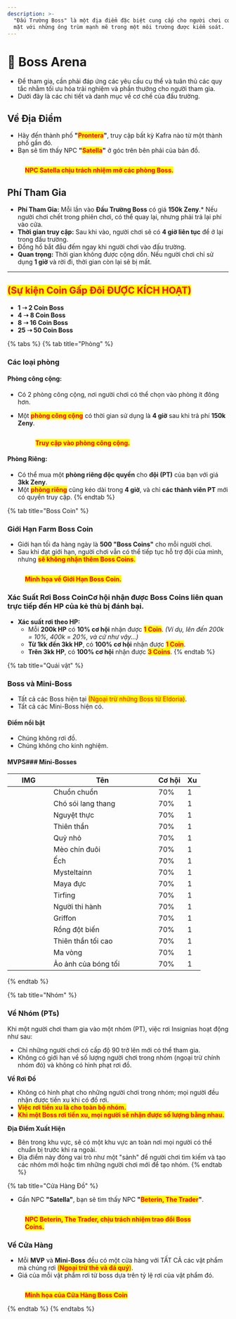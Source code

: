 ```yaml
---
description: >-
  "Đấu Trường Boss" là một địa điểm đặc biệt cung cấp cho người chơi cơ hội đối
  mặt với những ông trùm mạnh mẽ trong một môi trường được kiểm soát.
---
```


# 🐲 Boss Arena

* Để tham gia, cần phải đáp ứng các yêu cầu cụ thể và tuân thủ các quy tắc nhằm tối ưu hóa trải nghiệm và phần thưởng cho người tham gia.
* Dưới đây là các chi tiết và danh mục về cơ chế của đấu trường.

## Về Địa Điểm

* Hãy đến thành phố **"**<mark style="color:red;">**Prontera**</mark>**"**, truy cập bất kỳ Kafra nào từ một thành phố gần đó.
* Bạn sẽ tìm thấy NPC **"**<mark style="color:red;">**Satella**</mark>**"** ở góc trên bên phải của bản đồ.

<figure><img src="../.gitbook/assets/311.png" alt=""><figcaption><p><mark style="color:red;"><strong>NPC Satella chịu trách nhiệm mở các phòng Boss.</strong></mark></p></figcaption></figure>

## **Phí Tham Gia**

* **Phí Tham Gia:** Mỗi lần vào **Đấu Trường Boss** có giá **150k Zeny**.\* Nếu người chơi chết trong phiên chơi, có thể quay lại, nhưng phải trả lại phí vào cửa.
* **Thời gian truy cập:** Sau khi vào, người chơi sẽ có **4 giờ liên tục** để ở lại trong đấu trường.
* Đồng hồ bắt đầu đếm ngay khi người chơi vào đấu trường.
* **Quan trọng:** Thời gian không được cộng dồn. Nếu người chơi chỉ sử dụng **1 giờ** và rời đi, thời gian còn lại sẽ bị mất.

***

## <mark style="color:red;">**(Sự kiện Coin Gấp Đôi ĐƯỢC KÍCH HOẠT)**</mark>

* **1 ➝ 2 Coin Boss**
* **4 ➝ 8 Coin Boss**
* **8 ➝ 16 Coin Boss**
* **25 ➝ 50 Coin Boss**

{% tabs %}
{% tab title="Phòng" %}
### **Các loại phòng**

#### **Phòng công cộng:**

* Có 2 phòng công cộng, nơi người chơi có thể chọn vào phòng ít đông hơn.
*   Một <mark style="color:red;">**phòng công cộng**</mark> có thời gian sử dụng là **4 giờ** sau khi trả phí **150k Zeny**.

    <figure><img src="../.gitbook/assets/4441.png" alt=""><figcaption><p><mark style="color:red;"><strong>Truy cập vào phòng công cộng.</strong></mark></p></figcaption></figure>

#### **Phòng Riêng:**

* Có thể mua một **phòng riêng độc quyền** cho **đội (PT)** của bạn với giá **3kk Zeny**.
* Một <mark style="color:red;">**phòng riêng**</mark> cũng kéo dài trong **4 giờ**, và chỉ **các thành viên PT** mới có quyền truy cập.
{% endtab %}

{% tab title="Boss Coin" %}
### **Giới Hạn Farm Boss Coin**

* Giới hạn tối đa hàng ngày là **500 "Boss Coins"** cho mỗi người chơi.
* Sau khi đạt giới hạn, người chơi vẫn có thể tiếp tục hỗ trợ đội của mình, nhưng <mark style="color:red;">**sẽ không nhận thêm Boss Coins**</mark><mark style="color:red;">.</mark>

<figure><img src="../.gitbook/assets/555.png" alt=""><figcaption><p><mark style="color:red;"><strong>Minh họa về Giới Hạn Boss Coin.</strong></mark></p></figcaption></figure>

### **Xác Suất Rơi Boss Coin**Cơ hội nhận được Boss Coins **liên quan trực tiếp đến HP của kẻ thù bị đánh bại**.

* **Xác suất rơi theo HP:**
  * Mỗi **200k HP** có **10% cơ hội** nhận được <mark style="color:red;">**1 Coin**</mark>. _(Ví dụ, lên đến 200k = 10%, 400k = 20%, và cứ như vậy...)_
  * **Từ 1kk đến 3kk HP**, có **100% cơ hội** nhận được <mark style="color:red;">**1 Coin**</mark>.
  * **Trên 3kk HP**, có **100% cơ hội** nhận được <mark style="color:red;">**3 Coins**</mark>.
{% endtab %}

{% tab title="Quái vật" %}
### **Boss và Mini-Boss**

* Tất cả các Boss hiện tại <mark style="color:red;">(Ngoại trừ những Boss từ Eldoria)</mark>.
* Tất cả các Mini-Boss hiện có.

#### **Điểm nổi bật**

* Chúng không rơi đồ.
* Chúng không cho kinh nghiệm.

#### **MVPS**### Mini-Bosses

<table><thead><tr><th width="81">IMG</th><th width="223">Tên</th><th>Cơ hội</th><th>Xu</th></tr></thead><tbody><tr><td><img src="../.gitbook/assets/1091.png" alt=""></td><td>Chuồn chuồn</td><td>70%</td><td>1</td></tr><tr><td><img src="../.gitbook/assets/1092.png" alt=""></td><td>Chó sói lang thang</td><td>70%</td><td>1</td></tr><tr><td><img src="../.gitbook/assets/1093.png" alt=""></td><td>Nguyệt thực</td><td>70%</td><td>1</td></tr><tr><td><img src="../.gitbook/assets/1096.png" alt=""></td><td>Thiên thần</td><td>70%</td><td>1</td></tr><tr><td><img src="../.gitbook/assets/2933.png" alt=""></td><td>Quỷ nhỏ</td><td>70%</td><td>1</td></tr><tr><td><img src="../.gitbook/assets/1307.png" alt=""></td><td>Mèo chín đuôi</td><td>70%</td><td>1</td></tr><tr><td><img src="../.gitbook/assets/1012.png" alt=""></td><td>Ếch</td><td>70%</td><td>1</td></tr><tr><td><img src="../.gitbook/assets/2041.png" alt=""></td><td>Mysteltainn</td><td>70%</td><td>1</td></tr><tr><td><img src="../.gitbook/assets/1289.png" alt=""></td><td>Maya đực</td><td>70%</td><td>1</td></tr><tr><td><img src="../.gitbook/assets/1204.png" alt=""></td><td>Tirfing</td><td>70%</td><td>1</td></tr><tr><td><img src="../.gitbook/assets/1205.png" alt=""></td><td>Người thi hành</td><td>70%</td><td>1</td></tr><tr><td><img src="../.gitbook/assets/1259.png" alt=""></td><td>Griffon</td><td>70%</td><td>1</td></tr><tr><td><img src="../.gitbook/assets/1262.png" alt=""></td><td>Rồng đột biến</td><td>70%</td><td>1</td></tr><tr><td><img src="../.gitbook/assets/1388.png" alt=""></td><td>Thiên thần tối cao</td><td>70%</td><td>1</td></tr><tr><td><img src="../.gitbook/assets/1120.png" alt=""></td><td>Ma vòng</td><td>70%</td><td>1</td></tr><tr><td><img src="../.gitbook/assets/1302.png" alt=""></td><td>Ảo ảnh của bóng tối</td><td>70%</td><td>1</td></tr></tbody></table>
{% endtab %}

{% tab title="Nhóm" %}
### Về Nhóm (PTs)

Khi một người chơi tham gia vào một nhóm (PT), việc rơi Insignias hoạt động như sau:

* Chỉ những người chơi có cấp độ 90 trở lên mới có thể tham gia.
* Không có giới hạn về số lượng người chơi trong nhóm (ngoại trừ chính nhóm đó) và không có hình phạt rơi đồ.

**Về Rơi Đồ**

* Không có hình phạt cho những người chơi trong nhóm; mọi người đều nhận được tiền xu khi có đồ rơi.
* <mark style="color:red;">**Việc rơi tiền xu là cho toàn bộ nhóm.**</mark>
* <mark style="color:red;">**Khi một Boss rơi tiền xu, mọi người sẽ nhận được số lượng bằng nhau.**</mark>

**Địa Điểm Xuất Hiện**

* Bên trong khu vực, sẽ có một khu vực an toàn nơi mọi người có thể chuẩn bị trước khi ra ngoài.
* Địa điểm này đóng vai trò như một "sảnh" để người chơi tìm kiếm và tạo các nhóm mới hoặc tìm những người chơi mới để tạo nhóm.
{% endtab %}

{% tab title="Cửa Hàng Đồ" %}
* Gần NPC **"Satella"**, bạn sẽ tìm thấy NPC **"**<mark style="color:red;">**Beterin, The Trader**</mark>**"**.

<figure><img src="../.gitbook/assets/55666.png" alt=""><figcaption><p><mark style="color:red;"><strong>NPC Beterin, The Trader, chịu trách nhiệm trao đổi Boss Coins.</strong></mark></p></figcaption></figure>

### Về Cửa Hàng

* Mỗi **MVP** và **Mini-Boss** đều có một cửa hàng với TẤT CẢ các vật phẩm mà chúng rơi <mark style="color:red;">(</mark><mark style="color:red;">**Ngoại trừ thẻ và đá quý**</mark><mark style="color:red;">)</mark>.
* Giá của mỗi vật phẩm rơi từ boss dựa trên tỷ lệ rơi của vật phẩm đó.

<figure><img src="../.gitbook/assets/00000000.gif" alt=""><figcaption><p><mark style="color:red;"><strong>Minh họa của Cửa Hàng Boss Coin</strong></mark></p></figcaption></figure>
{% endtab %}
{% endtabs %}
